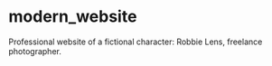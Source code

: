 # modern_website
Professional website of a fictional character: Robbie Lens, freelance photographer.
